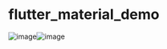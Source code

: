# flutter_material_demo
 
![image](https://user-images.githubusercontent.com/63197899/147836683-d5be375c-0d6b-4fa6-9c26-4186ecfc9ba2.png)![image](https://user-images.githubusercontent.com/63197899/147836715-e466c9b1-557b-4d4e-a8a4-7e3289fd90ce.png)

